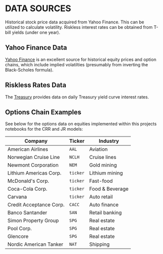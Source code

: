 # DATA SOURCES
 
Historical stock price data acquired from Yahoo Finance. This can be utilized to calculate volatility. Riskless interest rates can be obtained from T-bill yields (under one year).

## Yahoo Finance Data 
[Yahoo Finance](https://finance.yahoo.com/) is an excellent source for historical equity prices and option chains, which include implied volatilties (presumably from inverting the Black-Scholes formula).

## Riskless Rates Data 
The [Treasury](https://www.treasury.gov/resource-center/data-chart-center/interest-rates/pages/textview.aspx?data=yield) provides data on daily Treasury yield curve interest rates. 

## Options Chain Examples 

See below for the options data on equities implemented within this projects notebooks for the CRR and JR models: 

| Company | Ticker | Industry | 
| --- | --- | --- |
| American Airlines | `AAL` | Aviation | 
| Norwegian Cruise Line | `NCLH` | Cruise lines | 
| Newmont Corporation | `NEM` | Gold mining | 
| Lithium Americas Corp. | `ticker` | Lithium mining | 
| McDonald's Corp. | `ticker` | Fast-food | 
| Coca-Cola Corp. | `ticker` | Food & Beverage | 
| Carvana | `ticker` | Auto retail |
| Credit Acceptance Corp. | `CACC` | Auto finance | 
| Banco Santander | `SAN` | Retail banking | 
| Simon Property Group | `SPG` | Real estate| 
| Pool Corp. | `SPG` | Real estate| 
| Glencore | `SPG` | Real estate| 
| Nordic American Tanker | `NAT` | Shipping |





